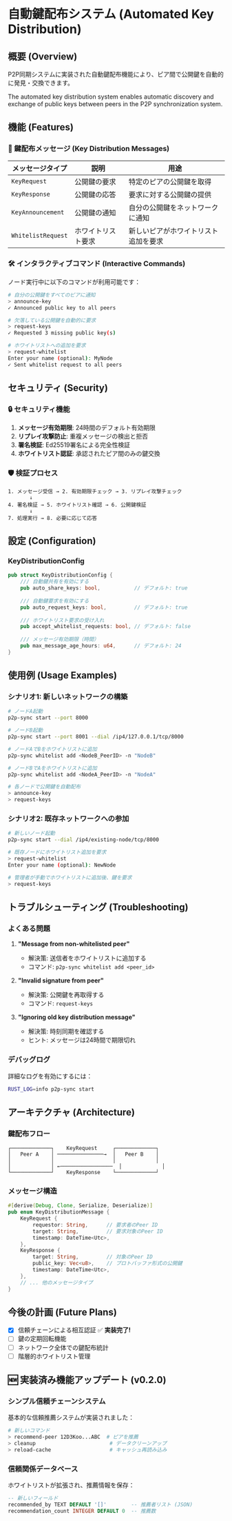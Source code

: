 # 自動鍵配布システム (Automated Key Distribution)

## 概要 (Overview)

P2P同期システムに実装された自動鍵配布機能により、ピア間で公開鍵を自動的に発見・交換できます。

The automated key distribution system enables automatic discovery and exchange of public keys between peers in the P2P synchronization system.

## 機能 (Features)

### 🔑 鍵配布メッセージ (Key Distribution Messages)

| メッセージタイプ | 説明 | 用途 |
|------------------|------|------|
| `KeyRequest` | 公開鍵の要求 | 特定のピアの公開鍵を取得 |
| `KeyResponse` | 公開鍵の応答 | 要求に対する公開鍵の提供 |
| `KeyAnnouncement` | 公開鍵の通知 | 自分の公開鍵をネットワークに通知 |
| `WhitelistRequest` | ホワイトリスト要求 | 新しいピアがホワイトリスト追加を要求 |

### 🛠️ インタラクティブコマンド (Interactive Commands)

ノード実行中に以下のコマンドが利用可能です：

```bash
# 自分の公開鍵をすべてのピアに通知
> announce-key
✓ Announced public key to all peers

# 欠落している公開鍵を自動的に要求
> request-keys
✓ Requested 3 missing public key(s)

# ホワイトリストへの追加を要求
> request-whitelist
Enter your name (optional): MyNode
✓ Sent whitelist request to all peers
```

## セキュリティ (Security)

### 🔒 セキュリティ機能

1. **メッセージ有効期限**: 24時間のデフォルト有効期限
2. **リプレイ攻撃防止**: 重複メッセージの検出と拒否
3. **署名検証**: Ed25519署名による完全性検証
4. **ホワイトリスト認証**: 承認されたピア間のみの鍵交換

### 🛡️ 検証プロセス

```
1. メッセージ受信 → 2. 有効期限チェック → 3. リプレイ攻撃チェック
       ↓
4. 署名検証 → 5. ホワイトリスト確認 → 6. 公開鍵検証
       ↓
7. 処理実行 → 8. 必要に応じて応答
```

## 設定 (Configuration)

### KeyDistributionConfig

```rust
pub struct KeyDistributionConfig {
    /// 自動鍵共有を有効にする
    pub auto_share_keys: bool,           // デフォルト: true
    
    /// 自動鍵要求を有効にする  
    pub auto_request_keys: bool,         // デフォルト: true
    
    /// ホワイトリスト要求の受け入れ
    pub accept_whitelist_requests: bool, // デフォルト: false
    
    /// メッセージ有効期限（時間）
    pub max_message_age_hours: u64,      // デフォルト: 24
}
```

## 使用例 (Usage Examples)

### シナリオ1: 新しいネットワークの構築

```bash
# ノードA起動
p2p-sync start --port 8000

# ノードB起動  
p2p-sync start --port 8001 --dial /ip4/127.0.0.1/tcp/8000

# ノードAでBをホワイトリストに追加
p2p-sync whitelist add <NodeB_PeerID> -n "NodeB"

# ノードBでAをホワイトリストに追加
p2p-sync whitelist add <NodeA_PeerID> -n "NodeA"

# 各ノードで公開鍵を自動配布
> announce-key
> request-keys
```

### シナリオ2: 既存ネットワークへの参加

```bash
# 新しいノード起動
p2p-sync start --dial /ip4/existing-node/tcp/8000

# 既存ノードにホワイトリスト追加を要求
> request-whitelist
Enter your name (optional): NewNode

# 管理者が手動でホワイトリストに追加後、鍵を要求
> request-keys
```

## トラブルシューティング (Troubleshooting)

### よくある問題

1. **"Message from non-whitelisted peer"**
   - 解決策: 送信者をホワイトリストに追加する
   - コマンド: `p2p-sync whitelist add <peer_id>`

2. **"Invalid signature from peer"**
   - 解決策: 公開鍵を再取得する
   - コマンド: `request-keys`

3. **"Ignoring old key distribution message"**
   - 解決策: 時刻同期を確認する
   - ヒント: メッセージは24時間で期限切れ

### デバッグログ

詳細なログを有効にするには：

```bash
RUST_LOG=info p2p-sync start
```

## アーキテクチャ (Architecture)

### 鍵配布フロー

```
┌─────────────┐    KeyRequest     ┌─────────────┐
│   Peer A    │ ───────────────→  │   Peer B    │
│             │                   │             │
│             │ ←─────────────────  │             │
└─────────────┘    KeyResponse    └─────────────┘
```

### メッセージ構造

```rust
#[derive(Debug, Clone, Serialize, Deserialize)]
pub enum KeyDistributionMessage {
    KeyRequest {
        requestor: String,      // 要求者のPeer ID
        target: String,         // 要求対象のPeer ID  
        timestamp: DateTime<Utc>,
    },
    KeyResponse {
        target: String,         // 対象のPeer ID
        public_key: Vec<u8>,    // プロトバッファ形式の公開鍵
        timestamp: DateTime<Utc>,
    },
    // ... 他のメッセージタイプ
}
```

## 今後の計画 (Future Plans)

- [x] 信頼チェーンによる相互認証 ✅ **実装完了!**
- [ ] 鍵の定期回転機能
- [ ] ネットワーク全体での鍵配布統計
- [ ] 階層的ホワイトリスト管理

## 🆕 実装済み機能アップデート (v0.2.0)

### **シンプル信頼チェーンシステム**

基本的な信頼推薦システムが実装されました：

```bash
# 新しいコマンド
> recommend-peer 12D3Koo...ABC  # ピアを推薦
> cleanup                        # データクリーンアップ  
> reload-cache                   # キャッシュ再読み込み
```

### **信頼関係データベース**

ホワイトリストが拡張され、推薦情報を保存：

```sql
-- 新しいフィールド
recommended_by TEXT DEFAULT '[]'        -- 推薦者リスト (JSON)
recommendation_count INTEGER DEFAULT 0  -- 推薦数
```